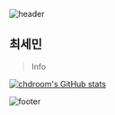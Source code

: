 ![header](https://capsule-render.vercel.app/api?type=waving&color=ffce7a&&text=%20chdroom%20%20&height=173&fontSize=90&fontColor=ffff)

## 최세민

> Info

[![chdroom's GitHub stats](https://github-readme-stats.vercel.app/api?username=chdroom)](https://github.com/anuraghazra/github-readme-stats)

![footer](https://capsule-render.vercel.app/api?section=footer&type=waving&color=ffce7a&height=173)